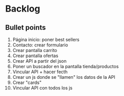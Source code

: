 # Backlog


## Bullet points
1. Página inicio: poner best sellers
2. Contacto: crear formulario 
3. Crear pantalla carrito
4. Crear pantalla ofertas
5. Crear API a partir del json
6. Poner un buscador en la pantalla tienda/productos
7. Vincular API + hacer fecth
8. Crear un js donde se "llamen" los datos de la API
9. Crear "cards"
10. Vincular API con todos los js 
